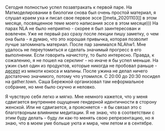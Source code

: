 Сегодня полностью успел позавтракать к первой паре. На Матмоделировании в биологии снова был очень простой материал, я слушал краем уха и писал свое первое эссе [[meta_20201103]] в этом месяце, посвященное теме моего написания эссе в этом месяце)))
На парах NLA не было неприятно - скорее я был заинтересован и вовлечен. Уже не первый раз сразу после лекции пишу заметку, о чем она была - я думаю, что это хорошая привычка, которая позволит лучше запоминать материал.
После пар занимался NLAhw1. Мне удалось не переутомиться и сделать значимый прогресс в его выполнении. Если говорить начистоту, то было интересно. Правда, к сожалению, я не пошел на серклинг - но иначе я бы успел меньше.
На ужин съел один из продуктов, которые никогда не пробовал раньше - [десерт](https://vkusvill.ru/goods/desert-vegan-sufle-s-malinoy.html) из мякоти кокоса и малины. После ужина не делал ничего достаточно значимого, потому что утомился. С 20:00 до 20:30 посидел на gather.town. Саша Бережной организовал там неформальное собрание, но мне было скучно и неловко.

Я чувствую себя легко и мягко. Мне немного кажется, что у меня сдвигается внутреннее ощущение гендерной идентичности в сторону женской. Или не сдвигается, а проясняется - я бы связал это с благотворным влиянием медитации. Я не знаю, что в соответствии с этим буду делать - буду ли как-то менять свою репрезентацию, но я знаю, что в моем уме больше уюта и мира, чем летом и в сентябре.